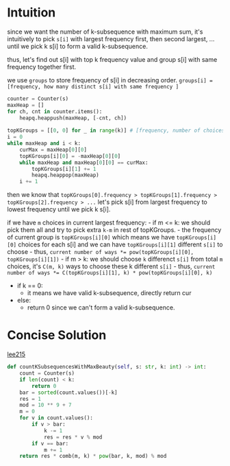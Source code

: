 # Intuition

since we want the number of k-subsequence with maximum sum, it's intuitively to pick `s[i]` with largest frequency first, then second largest, ... until we pick k s[i] to form a valid k-subsequence.


thus, let's find out s[i] with top k frequency value and group s[i] with same frequency together first.

we use `groups` to store frequency of s[i] in decreasing order.
`groups[i] = [frequency, how many distinct s[i] with same frequency ]`


```py
counter = Counter(s)
maxHeap = []
for ch, cnt in counter.items():
    heapq.heappush(maxHeap, [-cnt, ch])
    
topKGroups = [[0, 0] for _ in range(k)] # [frequency, number of choices]
i = 0
while maxHeap and i < k:
    curMax = maxHeap[0][0]
    topKGroups[i][0] = -maxHeap[0][0]
    while maxHeap and maxHeap[0][0] == curMax:
        topKGroups[i][1] += 1
        heapq.heappop(maxHeap)
    i += 1
```

then we know that `topKGroups[0].frequency > topKGroups[1].frequency > topKGroups[2].frequency > ...`
let's pick s[i] from largest frequency to lowest frequency until we pick k s[i].

if we have `m` choices in current largest frequency:
    - if m <= k: we should pick them all and try to pick extra `k-m` in rest of topKGroups.
      - the frequency of current group is `topKGroups[i][0]` which means we have `topKGroups[i][0]` choices for each s[i] and we can have `topKGroups[i][1]` different `s[i]` to choose
      - thus, `current number of ways *= pow(topKGroups[i][0], topKGroups[i][1])`
    - if m > k: we should choose `k` differenct `s[i]` from total `m` choices, it's `C(m, k)` ways to choose these k different `s[i]`
      - thus, `current number of ways *= C(topKGroups[i][1], k) * pow(topKGroups[i][0], k)`


- if k == 0:
  - it means we have valid k-subsequence, directly return cur
- else:
  - return 0 since we can't form a valid k-subsequence.

# Concise Solution

[lee215](https://leetcode.com/problems/count-k-subsequences-of-a-string-with-maximum-beauty/solutions/3992969/python-math/)

```py
def countKSubsequencesWithMaxBeauty(self, s: str, k: int) -> int:
    count = Counter(s)
    if len(count) < k:
        return 0
    bar = sorted(count.values())[-k]
    res = 1
    mod = 10 ** 9 + 7
    m = 0
    for v in count.values():
        if v > bar:
            k -= 1
            res = res * v % mod
        if v == bar:
            m += 1
    return res * comb(m, k) * pow(bar, k, mod) % mod
```
